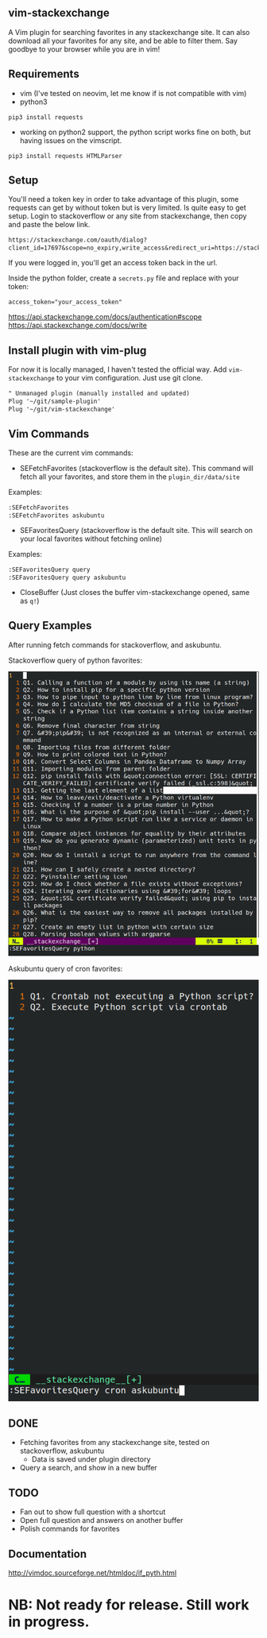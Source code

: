 ## vim-stackexchange

A Vim plugin for searching favorites in any stackexchange site.
It can also download all your favorites for any site, and be able to filter them. Say goodbye to your browser while you are in vim!

## Requirements

- vim (I've tested on neovim, let me know if is not compatible with vim)
- python3
```
pip3 install requests
```

- working on python2 support, the python script works fine on both, but having issues on the vimscript.
```
pip3 install requests HTMLParser
```

## Setup

You'll need a token key in order to take advantage of this plugin, some requests can get by without token but is very limited. Is quite easy to get setup. Login to stackoverflow or any site from stackexchange, then copy and paste the below link.

```
https://stackexchange.com/oauth/dialog?client_id=17697&scope=no_expiry,write_access&redirect_uri=https://stackexchange.com/oauth/login_success/
```

If you were logged in, you'll get an access token back in the url.

Inside the python folder, create a `secrets.py` file and replace with your token:

```
access_token="your_access_token"
```

https://api.stackexchange.com/docs/authentication#scope
https://api.stackexchange.com/docs/write

## Install plugin with vim-plug

For now it is locally managed, I haven't tested the official way. Add `vim-stackexchange` to your vim configuration. Just use git clone.

```
" Unmanaged plugin (manually installed and updated)
Plug '~/git/sample-plugin'
Plug '~/git/vim-stackexchange'

```

## Vim Commands

These are the current vim commands:

- SEFetchFavorites (stackoverflow is the default site). This command will fetch all your favorites, and store them in the `plugin_dir/data/site`

Examples:

```
:SEFetchFavorites
:SEFetchFavorites askubuntu
```

- SEFavoritesQuery (stackoverflow is the default site. This will search on your local favorites without fetching online)

Examples:

```
:SEFavoritesQuery query
:SEFavoritesQuery query askubuntu
```

- CloseBuffer (Just closes the buffer vim-stackexchange opened, same as `q!`)

## Query Examples

After running fetch commands for stackoverflow, and askubuntu.

Stackoverflow query of python favorites:

![stackoverflow](/images/stackoverflow.png)

Askubuntu query of cron favorites:

![askubuntu](/images/askubuntu.png)

## DONE

- Fetching favorites from any stackexchange site, tested on stackoverflow, askubuntu
  - Data is saved under plugin directory
- Query a search, and show in a new buffer

## TODO

- Fan out to show full question with a shortcut
- Open full question and answers on another buffer
- Polish commands for favorites

## Documentation

http://vimdoc.sourceforge.net/htmldoc/if_pyth.html

# NB: Not ready for release. Still work in progress.
